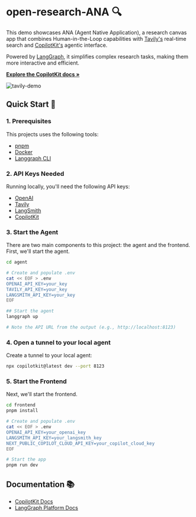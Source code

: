 # open-research-ANA 🔍

This demo showcases ANA (Agent Native Application), a research canvas app that combines Human-in-the-Loop capabilities with [Tavily's](https://tavily.com/) real-time search and [CopilotKit's](https://copilotkit.ai) agentic interface. 

Powered by [LangGraph](https://www.langchain.com/langgraph), it simplifies complex research tasks, making them more interactive and efficient.

<p align="left">
   <a href="https://docs.copilotkit.ai/coagents" rel="dofollow">
      <strong>Explore the CopilotKit docs »</strong>
   </a>
</p>

![tavily-demo](https://github.com/user-attachments/assets/70c7db1b-de5b-4fb2-b447-09a3a1b78d73)

## Quick Start 🚀

### 1. Prerequisites
This projects uses the following tools:

- [pnpm](https://pnpm.io/installation)
- [Docker](https://docs.docker.com/get-docker/)
- [Langgraph CLI](https://langchain-ai.github.io/langgraph/cloud/reference/cli/)

### 2. API Keys Needed
Running locally, you'll need the following API keys:

- [OpenAI](https://platform.openai.com/api-keys)
- [Tavily](https://tavily.com/#pricing)
- [LangSmith](https://docs.smith.langchain.com/administration/how_to_guides/organization_management/create_account_api_key)
- [CopilotKit](https://cloud.copilotkit.ai)

### 3. Start the Agent
There are two main components to this project: the agent and the frontend. First, we'll start the agent.

```bash
cd agent

# Create and populate .env
cat << EOF > .env
OPENAI_API_KEY=your_key
TAVILY_API_KEY=your_key
LANGSMITH_API_KEY=your_key
EOF

## Start the agent
langgraph up

# Note the API URL from the output (e.g., http://localhost:8123)
```

### 4. Open a tunnel to your local agent
Create a tunnel to your local agent:
```bash
npx copilotkit@latest dev --port 8123
```

### 5. Start the Frontend
Next, we'll start the frontend.

```bash
cd frontend
pnpm install

# Create and populate .env
cat << EOF > .env
OPENAI_API_KEY=your_openai_key
LANGSMITH_API_KEY=your_langsmith_key
NEXT_PUBLIC_COPILOT_CLOUD_API_KEY=your_copilot_cloud_key
EOF

# Start the app
pnpm run dev
```

## Documentation 📚
- [CopilotKit Docs](https://docs.copilotkit.ai/coagents)
- [LangGraph Platform Docs](https://langchain-ai.github.io/langgraph/cloud/deployment/cloud/)
